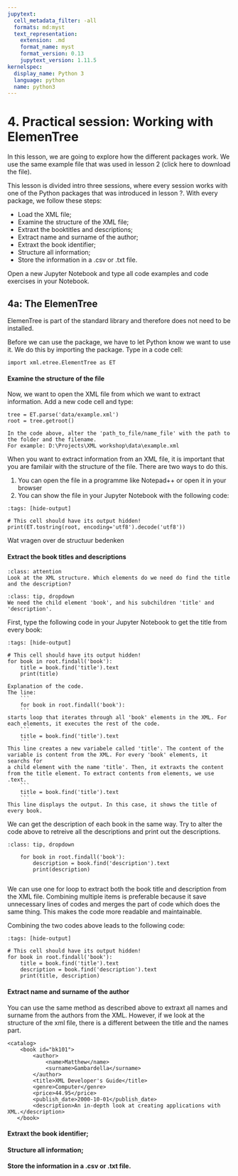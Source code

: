 ```yaml
---
jupytext:
  cell_metadata_filter: -all
  formats: md:myst
  text_representation:
    extension: .md
    format_name: myst
    format_version: 0.13
    jupytext_version: 1.11.5
kernelspec:
  display_name: Python 3
  language: python
  name: python3
---
```


# 4. Practical session: Working with ElemenTree

In this lesson, we are going to explore how the different packages work. We use the same example file that was used in lesson 2 (click here to download the file).

This lesson is divided intro three sessions, where every session works with one of the Python packages that was introduced in lesson ?.
With every package, we follow these steps:
- Load the XML file;
- Examine the structure of the XML file;
- Extraxt the booktitles and descriptions;
- Extract name and surname of the author;
- Extraxt the book identifier;
- Structure all information;
- Store the information in a .csv or .txt file.

Open a new Jupyter Notebook and type all code examples and code exercises in your Notebook. 

## 4a: The ElemenTree

ElemenTree is part of the standard library and therefore does not need to be installed.

Before we can use the package, we have to let Python know we want to use it. We do this by importing the package.
Type in a code cell:

```{code-cell}
import xml.etree.ElementTree as ET
```

#### Examine the structure of the file

Now, we want to open the XML file from which we want to extract information. 
Add a new code cell and type:

```{code-cell}
tree = ET.parse('data/example.xml')
root = tree.getroot()
```
```{note}
In the code above, alter the 'path_to_file/name_file' with the path to the folder and the filename. 
For example: D:\Projects\XML workshop\data\example.xml 
```

When you want to extract information from an XML file, it is important that you are familair with the structure of the file. 
There are two ways to do this. 

1. You can open the file in a programme like Notepad++ or open it in your browser
2. You can show the file in your Jupyter Notebook with the following code:

```{code-cell} ipython3
:tags: [hide-output]

# This cell should have its output hidden!
print(ET.tostring(root, encoding='utf8').decode('utf8'))
```

Wat vragen over de structuur bedenken

#### Extract the book titles and descriptions

```{admonition} Exercise
:class: attention
Look at the XML structure. Which elements do we need do find the title and the description?
```


```{admonition} Solution
:class: tip, dropdown
We need the child element 'book', and his subchildren 'title' and 'description'. 
```

First, type the following code in your Jupyter Notebook to get the title from every book:

```{code-cell}
:tags: [hide-output]

# This cell should have its output hidden!
for book in root.findall('book'):
    title = book.find('title').text
    print(title)
```

```{note}
Explanation of the code.
The line:
	```
	for book in root.findall('book'):
	```
starts loop that iterates through all 'book' elements in the XML. For each elements, it executes the rest of the code.
	```	
	title = book.find('title').text
	```
This line creates a new variabele called 'title'. The content of the variable is content from the XML. For every 'book' elements, it searchs for 
a child element with the name 'title'. Then, it extraxts the content from the title element. To extract contents from elements, we use .text. 
	```
	title = book.find('title').text
	```
This line displays the output. In this case, it shows the title of every book. 
```
	
We can get the description of each book in the same way.
Try to alter the code above to retreive all the descriptions and print out the descriptions. 

```{admonition} Solution
:class: tip, dropdown
	
	for book in root.findall('book'):
		description = book.find('description').text
		print(description)
	
```

We can use one for loop to extract both the book title and description from the XML file. 
Combining multiple items is preferable because it save unnecessary lines of codes and merges the part of code which does the same thing.
This makes the code more readable and maintainable. 

Combining the two codes above leads to the following code:

```{code-cell}
:tags: [hide-output]

# This cell should have its output hidden!
for book in root.findall('book'):
	title = book.find('title').text
	description = book.find('description').text
	print(title, description)

```

#### Extract name and surname of the author
You can use the same method as described above to extraxt all names and surname from the authors from the XML. 
However, if we look at the structure of the xml file, there is a different between the title and the names part.

```
<catalog>
	<book id="bk101">
		<author>
			<name>Matthew</name>
			<surname>Gambardella</surname>
		</author>
		<title>XML Developer's Guide</title>
		<genre>Computer</genre>
		<price>44.95</price>
		<publish_date>2000-10-01</publish_date>
		<description>An in-depth look at creating applications with XML.</description>
   </book>
```




#### Extraxt the book identifier;


#### Structure all information;


#### Store the information in a .csv or .txt file.


